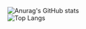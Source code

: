 ![Anurag's GitHub stats](https://github-readme-stats.vercel.app/api?username=ChanMinKhant&show_icons=true&theme=Gradient)<br>
![Top Langs](https://github-readme-stats.vercel.app/api/top-langs/?username=ChanMinKhant&hide_progress=true)
